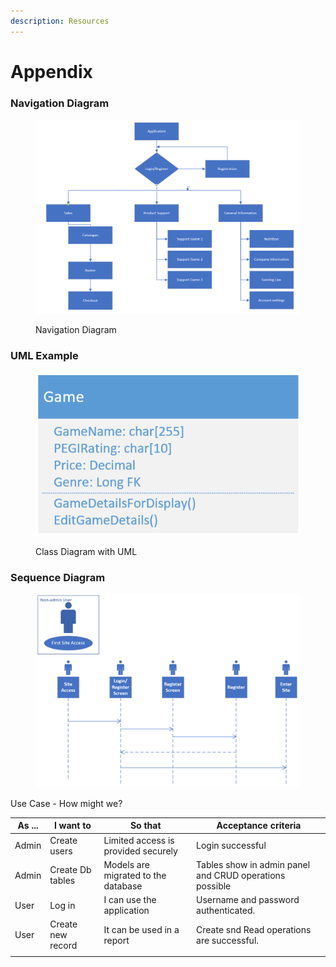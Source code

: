 ```yaml
---
description: Resources
---
```


# Appendix

### Navigation Diagram

<figure><img src=".gitbook/assets/Navigation Diagram.png" alt=""><figcaption><p>Navigation Diagram</p></figcaption></figure>

### UML Example

<figure><img src=".gitbook/assets/UML Example.png" alt=""><figcaption><p>Class Diagram with UML</p></figcaption></figure>

### Sequence Diagram

<figure><img src=".gitbook/assets/Sequence Diagram.png" alt=""><figcaption></figcaption></figure>

Use Case - How might we?



| As ... | I want to         | So that                             | Acceptance criteria                                     |
| ------ | ----------------- | ----------------------------------- | ------------------------------------------------------- |
| Admin  | Create users      | Limited access is provided securely | Login successful                                        |
| Admin  | Create Db tables  | Models are migrated to the database | Tables show in admin panel and CRUD operations possible |
| User   | Log in            | I can use the application           | Username and password authenticated.                    |
| User   | Create new record | It can be used in a report          | Create snd Read operations are successful.              |
|        |                   |                                     |                                                         |

